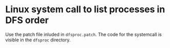 # Linux system call to list processes in DFS order

Use the patch file inluded in `dfsproc.patch`. The code for the systemcall is visible in the `dfsproc` directory.
